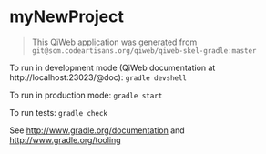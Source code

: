 # myNewProject

> This QiWeb application was generated from `git@scm.codeartisans.org/qiweb/qiweb-skel-gradle:master`

To run in development mode (QiWeb documentation at http://localhost:23023/@doc): `gradle devshell`

To run in production mode: `gradle start`

To run tests: `gradle check`

See http://www.gradle.org/documentation and http://www.gradle.org/tooling
